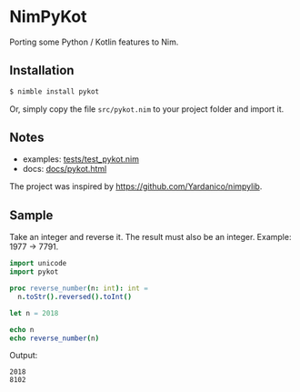 NimPyKot
========

Porting some Python / Kotlin features to Nim.

Installation
------------

```bash
$ nimble install pykot
```

Or, simply copy the file `src/pykot.nim` to your project folder and import it.

Notes
-----

* examples: [tests/test_pykot.nim](tests/test_pykot.nim)
* docs: [docs/pykot.html](docs/pykot.html)

The project was inspired by <https://github.com/Yardanico/nimpylib>.

Sample
------

Take an integer and reverse it. The result must also be an integer.
Example: 1977 → 7791.

```nim
import unicode
import pykot

proc reverse_number(n: int): int =
  n.toStr().reversed().toInt()

let n = 2018

echo n
echo reverse_number(n)
```

Output:

```
2018
8102
```
